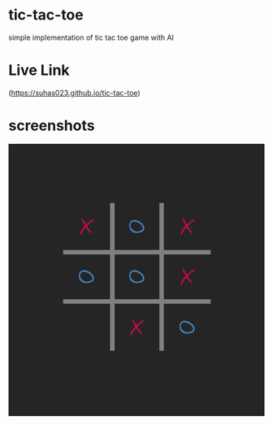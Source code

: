 # tic-tac-toe
simple implementation of tic tac toe game with AI

# Live Link
(<https://suhas023.github.io/tic-tac-toe>)

# screenshots
![sample shot](/screenshot/tictactoe.png?raw=true)
